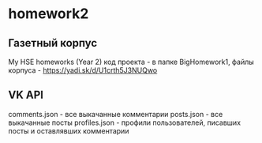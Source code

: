 # homework2
## Газетный корпус
My HSE homeworks (Year 2)
код проекта - в папке BigHomework1,
файлы корпуса - https://yadi.sk/d/U1crth5J3NUQwo

## VK API
comments.json - все выкачанные комментарии
posts.json - все выкачанные посты
profiles.json - профили пользователей, писавших посты и оставлявших комментарии
